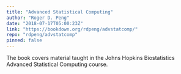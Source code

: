 ```yaml
---
title: "Advanced Statistical Computing"
author: "Roger D. Peng"
date: "2018-07-17T05:00:23Z"
link: "https://bookdown.org/rdpeng/advstatcomp/"
repo: "rdpeng/advstatcomp"
pinned: false
---
```


The book covers material taught in the Johns Hopkins Biostatistics Advanced Statistical Computing course.
